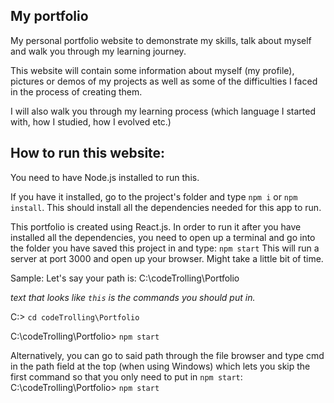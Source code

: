 ## My portfolio
My personal portfolio website to demonstrate my skills, talk about myself and walk you through my learning journey.

This website will contain some information about myself (my profile), pictures or demos of my projects as well as some of the difficulties I faced in the process of creating them.

I will also walk you through my learning process (which language I started with, how I studied, how I evolved etc.)

## How to run this website: 
You need to have Node.js installed to run this.

If you have it installed, go to the project's folder and type ```npm i``` or ```npm install```. This should install all the dependencies needed for this app to run.

This portfolio is created using React.js. In order to run it after you have installed all the dependencies, you need to open up a terminal and go into the folder you have saved this project in and type: ```npm start```
This will run a server at port 3000 and open up your browser. Might take a little bit of time.

Sample: Let's say your path is: C:\codeTrolling\Portfolio
 
 *text that looks like ```this``` is the commands you should put in.* 

C:\> ```cd codeTrolling\Portfolio```

C:\codeTrolling\Portfolio> ```npm start```

Alternatively, you can go to said path through the file browser and type cmd in the path field at the top (when using Windows) which lets you skip the first command so that you only need to put in ```npm start```:
C:\codeTrolling\Portfolio> ```npm start```
